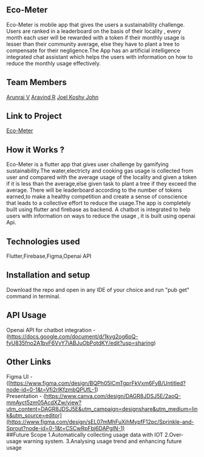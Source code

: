 ## Eco-Meter  
Eco-Meter is mobile app that gives the users a sustainability challenge. Users are ranked in a leaderboard on the basis of their locality , every month each user will be rewarded with a token if their monthly usage is lesser than their community average, else they have to plant a tree to compensate for their negligence.The App has an artificial intelligence integrated chat assistant which helps the users with information on how to reduce the monthly usage effectively.
## Team Members
[Arunraj V](https://github.com/Arunrxj-v)
[Aravind R](https://github.com/aravindr001)
[Joel Koshy John](https://github.com/Joelkoshyjohn)


## Link to Project
[Eco-Meter](https://drive.google.com/drive/folders/1ZRvpTQWReJMs2f1nAYIXO2UGz4rfyWnC?usp=share_link)

## How it Works ?
Eco-Meter is a flutter app that gives user challenge by gamifying sustainability.The water,electricty and cooking gas usage is collected from user and compared with the average usage of the locality and given a token if it is less than the average,else given task to plant a tree if they exceed the average. There will be leaderboard according to the number of tokens earned,to make a healthy competition and create a sense of conscience that leads to a collective effort to reduce the usage.The app is completely built using flutter and firebase as backend. A chatbot is integrated to help users with information on ways to reduce the usage , it is built using openai Api.

## Technologies used
Flutter,Firebase,Figma,Openai API
## Installation and setup 
Download the repo and open in any IDE of your choice and run "pub get" command in terminal.
## API Usage
Openai API for chatbot integration -(https://docs.google.com/document/d/1kyg2og6pQ-fyU835fno2A1bvF6VvY7iABJuObPotdKY/edit?usp=sharing)
## Other Links
Figma UI -([https://www.figma.com/design/BQPh05ICmTgprFkVxm6FyB/Untitled?node-id=0-1&t=Vfi2rlKfzmbQPUfL-1)  
Presentation - (https://www.canva.com/design/DAGR8JDSJ5E/2aoQ-mmAyct5zm05AcdXZw/view?utm_content=DAGR8JDSJ5E&utm_campaign=designshare&utm_medium=link&utm_source=editor](https://www.figma.com/design/sEL07mMhFuXihMypfF12pc/Sprinkle-and-Sprout?node-id=0-1&t=CSCwRpFbj6DAPgIN-1)  
##Future Scope
1.Automatically collecting usage data with IOT
2.Over-usage warning system.
3.Analysing usage trend and enhancing future usage
